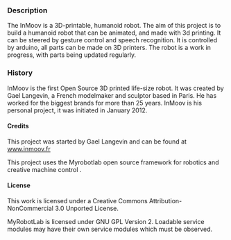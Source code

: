 ### Description
The InMoov is a 3D-printable, humanoid robot. The aim of this project is to build a humanoid robot that can be animated, and made with 3d printing. It can be steered by gesture control and speech recognition. It is controlled by arduino, all parts can be made on 3D printers. The robot is a work in progress, with parts being updated regularly.

### History
InMoov is the first Open Source 3D printed life-size robot. It was created by Gael Langevin, a French modelmaker and sculptor based in Paris. He has worked for the biggest brands for more than 25 years. InMoov is his personal project, it was initiated in January 2012.

#### Credits
This project was started by Gael Langevin and can be found at www.inmoov.fr

This project uses the Myrobotlab open source framework for robotics and creative machine control .

#### License
This work is licensed under a Creative Commons Attribution-NonCommercial 3.0 Unported License.

MyRobotLab is licensed under GNU GPL Version 2. Loadable service modules may have their own service modules which must be observed.
